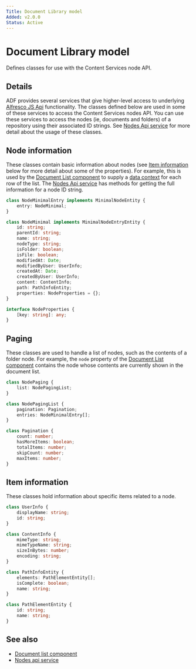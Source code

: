 ```yaml
---
Title: Document Library model
Added: v2.0.0
Status: Active
---
```


# Document Library model

Defines classes for use with the Content Services node API.

## Details

ADF provides several services that give higher-level access to
underlying [Alfresco JS Api](../core/alfresco-api.service.md) functionality.
The classes defined below are used in some of these services to access
the Content Services nodes API. You can use these services to access
the nodes (ie, documents and folders) of a repository using their
associated ID strings. See [Nodes Api service](../core/nodes-api.service.md)
for more detail about the usage of these classes.

## Node information

These classes contain basic information about nodes (see
[Item information](#item-information) below for more detail
about some of the properties). For example, this is used by the
[Document List component](document-list.component.md) to supply
a [data context](document-list.component.md#underlying-node-object)
for each row of the list. The [Nodes Api service](../core/nodes-api.service.md)
has methods for getting the full information for a node ID string.

```ts
class NodeMinimalEntry implements MinimalNodeEntity {
    entry: NodeMinimal;
}

class NodeMinimal implements MinimalNodeEntryEntity {
    id: string;
    parentId: string;
    name: string;
    nodeType: string;
    isFolder: boolean;
    isFile: boolean;
    modifiedAt: Date;
    modifiedByUser: UserInfo;
    createdAt: Date;
    createdByUser: UserInfo;
    content: ContentInfo;
    path: PathInfoEntity;
    properties: NodeProperties = {};
}

interface NodeProperties {
    [key: string]: any;
}
```

## Paging

These classes are used to handle a list of nodes, such as the
contents of a folder node. For example, the `node` property of
the [Document List component](document-list.component.md) contains
the node whose contents are currently shown in the document list.

```ts
class NodePaging {
    list: NodePagingList;
}

class NodePagingList {
    pagination: Pagination;
    entries: NodeMinimalEntry[];
}

class Pagination {
    count: number;
    hasMoreItems: boolean;
    totalItems: number;
    skipCount: number;
    maxItems: number;
}
```

## Item information

These classes hold information about specific items related to
a node.

```ts
class UserInfo {
    displayName: string;
    id: string;
}

class ContentInfo {
    mimeType: string;
    mimeTypeName: string;
    sizeInBytes: number;
    encoding: string;
}

class PathInfoEntity {
    elements: PathElementEntity[];
    isComplete: boolean;
    name: string;
}

class PathElementEntity {
    id: string;
    name: string;
}
```

<!-- Don't edit the See also section. Edit seeAlsoGraph.json and run config/generateSeeAlso.js -->

<!-- seealso start -->

## See also

-   [Document list component](document-list.component.md)
-   [Nodes api service](../core/nodes-api.service.md)
    <!-- seealso end -->
